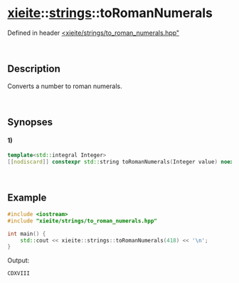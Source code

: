 # [xieite](../../xieite.md)\:\:[strings](../../strings.md)\:\:toRomanNumerals
Defined in header [<xieite/strings/to_roman_numerals.hpp"](../../../include/xieite/strings/to_roman_numerals.hpp)

&nbsp;

## Description
Converts a number to roman numerals.

&nbsp;

## Synopses
#### 1)
```cpp
template<std::integral Integer>
[[nodiscard]] constexpr std::string toRomanNumerals(Integer value) noexcept;
```

&nbsp;

## Example
```cpp
#include <iostream>
#include "xieite/strings/to_roman_numerals.hpp"

int main() {
    std::cout << xieite::strings::toRomanNumerals(418) << '\n';
}
```
Output:
```
CDXVIII
```
